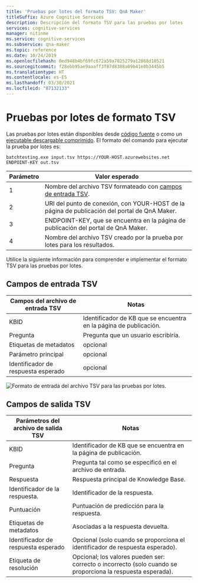 ```yaml
---
title: 'Pruebas por lotes del formato TSV: QnA Maker'
titleSuffix: Azure Cognitive Services
description: Descripción del formato TSV para las pruebas por lotes
services: cognitive-services
manager: nitinme
ms.service: cognitive-services
ms.subservice: qna-maker
ms.topic: reference
ms.date: 10/24/2019
ms.openlocfilehash: 0ed948b4bf69fc672a59a7825279a12868d10521
ms.sourcegitcommit: f28ebb95ae9aaaff3f87d8388a09b41e0b3445b5
ms.translationtype: HT
ms.contentlocale: es-ES
ms.lasthandoff: 03/30/2021
ms.locfileid: "87132133"
---
```

# <a name="batch-testing-tsv-format"></a>Pruebas por lotes de formato TSV

Las pruebas por lotes están disponibles desde [código fuente](https://github.com/Azure-Samples/cognitive-services-qnamaker-csharp/tree/master/documentation-samples/batchtesting) o como un [ejecutable descargable comprimido](https://aka.ms/qna_btzip). El formato del comando para ejecutar la prueba por lotes es:

```console
batchtesting.exe input.tsv https://YOUR-HOST.azurewebsites.net ENDPOINT-KEY out.tsv
```

|Parámetro|Valor esperado|
|--|--|
|1|Nombre del archivo TSV formateado con [campos de entrada TSV](#tsv-input-fields).|
|2|URI del punto de conexión, con YOUR-HOST de la página de publicación del portal de QnA Maker.|
|3|ENDPOINT-KEY, que se encuentra en la página de publicación del portal de QnA Maker.|
|4|Nombre del archivo TSV creado por la prueba por lotes para los resultados.|

Utilice la siguiente información para comprender e implementar el formato TSV para las pruebas por lotes. 

## <a name="tsv-input-fields"></a>Campos de entrada TSV

|Campos del archivo de entrada TSV|Notas|
|--|--|
|KBID|Identificador de KB que se encuentra en la página de publicación.|
|Pregunta|Pregunta que un usuario escribiría.|
|Etiquetas de metadatos|opcional|
|Parámetro principal|opcional| 
|Identificador de respuesta esperado|opcional|

![Formato de entrada del archivo TSV para las pruebas por lotes.](media/batch-test/input-tsv-format-batch-test.png)

## <a name="tsv-output-fields"></a>Campos de salida TSV 

|Parámetros del archivo de salida TSV|Notas|
|--|--|
|KBID|Identificador de KB que se encuentra en la página de publicación.|
|Pregunta|Pregunta tal como se especificó en el archivo de entrada.|
|Respuesta|Respuesta principal de Knowledge Base.|
|Identificador de la respuesta.|Identificador de la respuesta.|
|Puntuación|Puntuación de predicción para la respuesta. |
|Etiquetas de metadatos|Asociadas a la respuesta devuelta.|
|Identificador de respuesta esperado|Opcional (solo cuando se proporciona el identificador de respuesta esperado).|
|Etiqueta de resolución|Opcional; los valores pueden ser: correcto o incorrecto (solo cuando se proporciona la respuesta esperada).|
